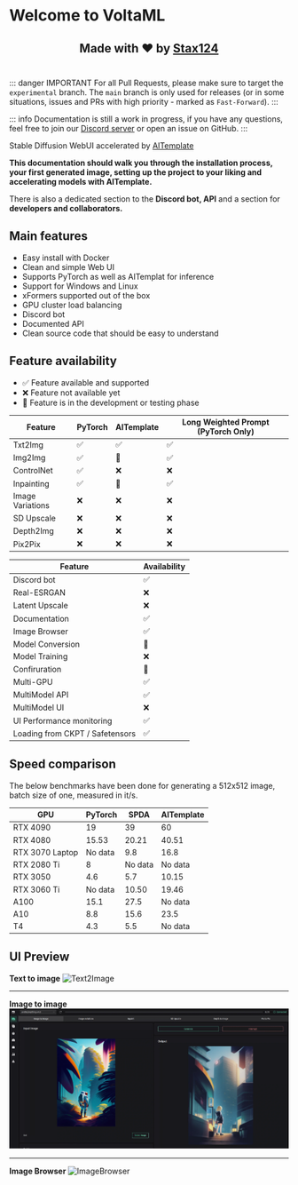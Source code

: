 # Welcome to VoltaML

<h2 align="center" style="border-bottom: 1px solid var(--vp-c-divider); padding-bottom: 24px;">
Made with ❤️ by <a href="https://github.com/Stax124" target="_blank">Stax124</a>
</h2>

::: danger IMPORTANT
For all Pull Requests, please make sure to target the `experimental` branch. The `main` branch is only used for releases (or in some situations, issues and PRs with high priority - marked as `Fast-Forward`).
:::

::: info
Documentation is still a work in progress, if you have any questions, feel free to join our [Discord server](https://discord.gg/pY5SVyHmWm) or open an issue on GitHub.
:::

Stable Diffusion WebUI accelerated by <a href="https://github.com/facebookincubator/AITemplate">AITemplate</a>

**This documentation should walk you through the installation process, your first generated image, setting up the project to your liking and accelerating models with AITemplate.**

There is also a dedicated section to the **Discord bot, API** and a section for **developers and collaborators.**

## Main features

- Easy install with Docker
- Clean and simple Web UI
- Supports PyTorch as well as AITemplat for inference
- Support for Windows and Linux
- xFormers supported out of the box
- GPU cluster load balancing
- Discord bot
- Documented API
- Clean source code that should be easy to understand

## Feature availability

- ✅ Feature available and supported
- ❌ Feature not available yet
- 🚧 Feature is in the development or testing phase

| Feature          | PyTorch | AITemplate | Long Weighted Prompt (PyTorch Only) |
| ---------------- | ------- | ---------- | ----------------------------------- |
| Txt2Img          | ✅      | ✅         | ✅                                  |
| Img2Img          | ✅      | 🚧         | ✅                                  |
| ControlNet       | ✅      | ❌         | ❌                                  |
| Inpainting       | ✅      | 🚧         | ✅                                  |
| Image Variations | ❌      | ❌         | ❌                                  |
| SD Upscale       | ❌      | ❌         | ❌                                  |
| Depth2Img        | ❌      | ❌         | ❌                                  |
| Pix2Pix          | ❌      | ❌         | ❌                                  |

| Feature                         | Availability |
| ------------------------------- | ------------ |
| Discord bot                     | ✅           |
| Real-ESRGAN                     | ❌           |
| Latent Upscale                  | ❌           |
| Documentation                   | ✅           |
| Image Browser                   | ✅           |
| Model Conversion                | 🚧           |
| Model Training                  | ❌           |
| Confiruration                   | 🚧           |
| Multi-GPU                       | ✅           |
| MultiModel API                  | ✅           |
| MultiModel UI                   | ❌           |
| UI Performance monitoring       | ✅           |
| Loading from CKPT / Safetensors | ✅           |

## Speed comparison

The below benchmarks have been done for generating a 512x512 image, batch size of one, measured in it/s.

| GPU             | PyTorch | SPDA    | AITemplate |
| --------------- | ------- | ------- | ---------- |
| RTX 4090        | 19      | 39      | 60         |
| RTX 4080        | 15.53   | 20.21   | 40.51      |
| RTX 3070 Laptop | No data | 9.8     | 16.8       |
| RTX 2080 Ti     | 8       | No data | No data    |
| RTX 3050        | 4.6     | 5.7     | 10.15      |
| RTX 3060 Ti     | No data | 10.50   | 19.46      |
| A100            | 15.1    | 27.5    | No data    |
| A10             | 8.8     | 15.6    | 23.5       |
| T4              | 4.3     | 5.5     | No data    |

## UI Preview

**Text to image**
![Text2Image](/static/frontend/frontend-txt2img.webp)

<hr>

**Image to image**
![Image2Image](static/frontend/frontend-img2img.webp)

<hr>

**Image Browser**
![ImageBrowser](/static/frontend/frontend-browser.webp)
